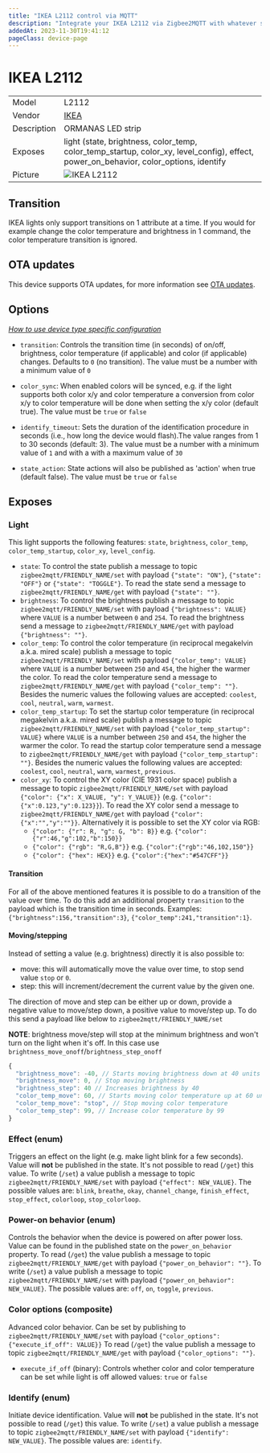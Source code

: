 ```yaml
---
title: "IKEA L2112 control via MQTT"
description: "Integrate your IKEA L2112 via Zigbee2MQTT with whatever smart home infrastructure you are using without the vendor's bridge or gateway."
addedAt: 2023-11-30T19:41:12
pageClass: device-page
---
```


<!-- !!!! -->
<!-- ATTENTION: This file is auto-generated through docgen! -->
<!-- You can only edit the "Notes"-Section between the two comment lines "Notes BEGIN" and "Notes END". -->
<!-- Do not use h1 or h2 heading within "## Notes"-Section. -->
<!-- !!!! -->

# IKEA L2112

|     |     |
|-----|-----|
| Model | L2112  |
| Vendor  | [IKEA](/supported-devices/#v=IKEA)  |
| Description | ORMANAS LED strip |
| Exposes | light (state, brightness, color_temp, color_temp_startup, color_xy, level_config), effect, power_on_behavior, color_options, identify |
| Picture | ![IKEA L2112](https://www.zigbee2mqtt.io/images/devices/L2112.png) |


<!-- Notes BEGIN: You can edit here. Add "## Notes" headline if not already present. -->


<!-- Notes END: Do not edit below this line -->

## Transition
IKEA lights only support transitions on 1 attribute at a time.
If you would for example change the color temperature and brightness in 1 command, the color temperature transition is ignored.


## OTA updates
This device supports OTA updates, for more information see [OTA updates](../guide/usage/ota_updates.md).


## Options
*[How to use device type specific configuration](../guide/configuration/devices-groups.md#specific-device-options)*

* `transition`: Controls the transition time (in seconds) of on/off, brightness, color temperature (if applicable) and color (if applicable) changes. Defaults to `0` (no transition). The value must be a number with a minimum value of `0`

* `color_sync`: When enabled colors will be synced, e.g. if the light supports both color x/y and color temperature a conversion from color x/y to color temperature will be done when setting the x/y color (default true). The value must be `true` or `false`

* `identify_timeout`: Sets the duration of the identification procedure in seconds (i.e., how long the device would flash).The value ranges from 1 to 30 seconds (default: 3). The value must be a number with a minimum value of `1` and with a with a maximum value of `30`

* `state_action`: State actions will also be published as 'action' when true (default false). The value must be `true` or `false`


## Exposes

### Light 
This light supports the following features: `state`, `brightness`, `color_temp`, `color_temp_startup`, `color_xy`, `level_config`.
- `state`: To control the state publish a message to topic `zigbee2mqtt/FRIENDLY_NAME/set` with payload `{"state": "ON"}`, `{"state": "OFF"}` or `{"state": "TOGGLE"}`. To read the state send a message to `zigbee2mqtt/FRIENDLY_NAME/get` with payload `{"state": ""}`.
- `brightness`: To control the brightness publish a message to topic `zigbee2mqtt/FRIENDLY_NAME/set` with payload `{"brightness": VALUE}` where `VALUE` is a number between `0` and `254`. To read the brightness send a message to `zigbee2mqtt/FRIENDLY_NAME/get` with payload `{"brightness": ""}`.
- `color_temp`: To control the color temperature (in reciprocal megakelvin a.k.a. mired scale) publish a message to topic `zigbee2mqtt/FRIENDLY_NAME/set` with payload `{"color_temp": VALUE}` where `VALUE` is a number between `250` and `454`, the higher the warmer the color. To read the color temperature send a message to `zigbee2mqtt/FRIENDLY_NAME/get` with payload `{"color_temp": ""}`. Besides the numeric values the following values are accepted: `coolest`, `cool`, `neutral`, `warm`, `warmest`.
- `color_temp_startup`: To set the startup color temperature (in reciprocal megakelvin a.k.a. mired scale) publish a message to topic `zigbee2mqtt/FRIENDLY_NAME/set` with payload `{"color_temp_startup": VALUE}` where `VALUE` is a number between `250` and `454`, the higher the warmer the color. To read the startup color temperature send a message to `zigbee2mqtt/FRIENDLY_NAME/get` with payload `{"color_temp_startup": ""}`. Besides the numeric values the following values are accepted: `coolest`, `cool`, `neutral`, `warm`, `warmest`, `previous`.
- `color_xy`: To control the XY color (CIE 1931 color space) publish a message to topic `zigbee2mqtt/FRIENDLY_NAME/set` with payload `{"color": {"x": X_VALUE, "y": Y_VALUE}}` (e.g. `{"color":{"x":0.123,"y":0.123}}`). To read the XY color send a message to `zigbee2mqtt/FRIENDLY_NAME/get` with payload `{"color":{"x":"","y":""}}`. Alternatively it is possible to set the XY color via RGB:
  - `{"color": {"r": R, "g": G, "b": B}}` e.g. `{"color":{"r":46,"g":102,"b":150}}`
  - `{"color": {"rgb": "R,G,B"}}` e.g. `{"color":{"rgb":"46,102,150"}}`
  - `{"color": {"hex": HEX}}` e.g. `{"color":{"hex":"#547CFF"}}`

#### Transition
For all of the above mentioned features it is possible to do a transition of the value over time. To do this add an additional property `transition` to the payload which is the transition time in seconds.
Examples: `{"brightness":156,"transition":3}`, `{"color_temp":241,"transition":1}`.

#### Moving/stepping
Instead of setting a value (e.g. brightness) directly it is also possible to:
- move: this will automatically move the value over time, to stop send value `stop` or `0`.
- step: this will increment/decrement the current value by the given one.

The direction of move and step can be either up or down, provide a negative value to move/step down, a positive value to move/step up.
To do this send a payload like below to `zigbee2mqtt/FRIENDLY_NAME/set`

**NOTE**: brightness move/step will stop at the minimum brightness and won't turn on the light when it's off. In this case use `brightness_move_onoff`/`brightness_step_onoff`
````js
{
  "brightness_move": -40, // Starts moving brightness down at 40 units per second
  "brightness_move": 0, // Stop moving brightness
  "brightness_step": 40 // Increases brightness by 40
  "color_temp_move": 60, // Starts moving color temperature up at 60 units per second
  "color_temp_move": "stop", // Stop moving color temperature
  "color_temp_step": 99, // Increase color temperature by 99
}
````

### Effect (enum)
Triggers an effect on the light (e.g. make light blink for a few seconds).
Value will **not** be published in the state.
It's not possible to read (`/get`) this value.
To write (`/set`) a value publish a message to topic `zigbee2mqtt/FRIENDLY_NAME/set` with payload `{"effect": NEW_VALUE}`.
The possible values are: `blink`, `breathe`, `okay`, `channel_change`, `finish_effect`, `stop_effect`, `colorloop`, `stop_colorloop`.

### Power-on behavior (enum)
Controls the behavior when the device is powered on after power loss.
Value can be found in the published state on the `power_on_behavior` property.
To read (`/get`) the value publish a message to topic `zigbee2mqtt/FRIENDLY_NAME/get` with payload `{"power_on_behavior": ""}`.
To write (`/set`) a value publish a message to topic `zigbee2mqtt/FRIENDLY_NAME/set` with payload `{"power_on_behavior": NEW_VALUE}`.
The possible values are: `off`, `on`, `toggle`, `previous`.

### Color options (composite)
Advanced color behavior.
Can be set by publishing to `zigbee2mqtt/FRIENDLY_NAME/set` with payload `{"color_options": {"execute_if_off": VALUE}}`
To read (`/get`) the value publish a message to topic `zigbee2mqtt/FRIENDLY_NAME/get` with payload `{"color_options": ""}`.
- `execute_if_off` (binary): Controls whether color and color temperature can be set while light is off allowed values: `true` or `false`

### Identify (enum)
Initiate device identification.
Value will **not** be published in the state.
It's not possible to read (`/get`) this value.
To write (`/set`) a value publish a message to topic `zigbee2mqtt/FRIENDLY_NAME/set` with payload `{"identify": NEW_VALUE}`.
The possible values are: `identify`.

